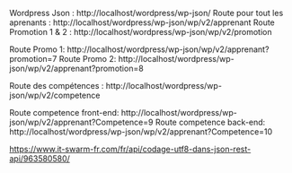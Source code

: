 Wordpress Json :                http://localhost/wordpress/wp-json/
Route pour tout les aprenants : http://localhost/wordpress/wp-json/wp/v2/apprenant
Route Promotion 1 & 2 :         http://localhost/wordpress/wp-json/wp/v2/promotion

Route Promo 1:                  http://localhost/wordpress/wp-json/wp/v2/apprenant?promotion=7
Route Promo 2:                  http://localhost/wordpress/wp-json/wp/v2/apprenant?promotion=8

Route des compétences :         http://localhost/wordpress/wp-json/wp/v2/competence

Route competence front-end:     http://localhost/wordpress/wp-json/wp/v2/apprenant?Competence=9
Route competence back-end:      http://localhost/wordpress/wp-json/wp/v2/apprenant?Competence=10


https://www.it-swarm-fr.com/fr/api/codage-utf8-dans-json-rest-api/963580580/